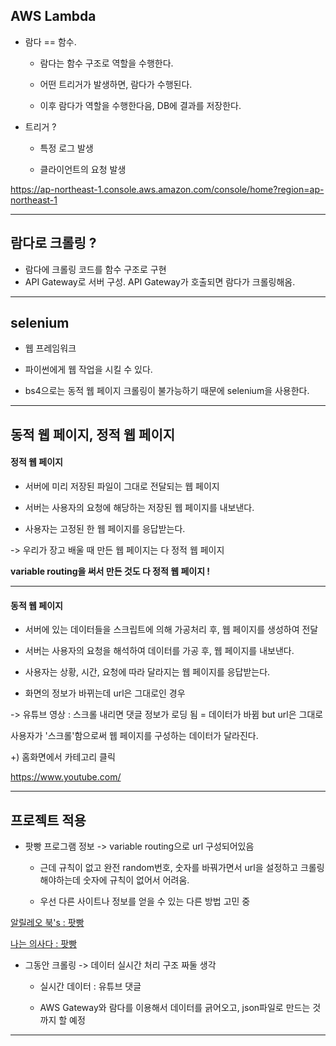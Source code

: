 ## AWS Lambda

- 람다 == 함수. 
  
  - 람다는 함수 구조로 역할을 수행한다. 
  
  - 어떤 트리거가 발생하면, 람다가 수행된다. 
  
  - 이후 람다가 역할을 수행한다음, DB에 결과를 저장한다.

- 트리거 ?
  
  - 특정 로그 발생
  
  - 클라이언트의 요청 발생

https://ap-northeast-1.console.aws.amazon.com/console/home?region=ap-northeast-1

---

## 람다로 크롤링 ?

- 람다에 크롤링 코드를 함수 구조로 구현
- API Gateway로 서버 구성. API Gateway가 호출되면 람다가 크롤링해옴.

---

## selenium

- 웹 프레임워크

- 파이썬에게 웹 작업을 시킬 수 있다.

- bs4으로는 동적 웹 페이지 크롤링이 불가능하기 때문에 selenium을 사용한다.

---

## 동적 웹 페이지, 정적 웹 페이지

#### 정적 웹 페이지

- 서버에 미리 저장된 파일이 그대로 전달되는 웹 페이지

- 서버는 사용자의 요청에 해당하는 저장된 웹 페이지를 내보낸다.

- 사용자는 고정된 한 웹 페이지를 응답받는다.

-> 우리가 장고 배울 때 만든 웹 페이지는 다 정적 웹 페이지

**variable routing을 써서 만든 것도 다 정적 웹 페이지 !**

---

#### 동적 웹 페이지

- 서버에 있는 데이터들을 스크립트에 의해 가공처리 후, 웹 페이지를 생성하여 전달

- 서버는 사용자의 요청을 해석하여 데이터를 가공 후, 웹 페이지를 내보낸다.

- 사용자는 상황, 시간, 요청에 따라 달라지는 웹 페이지를 응답받는다.

- 화면의 정보가 바뀌는데 url은 그대로인 경우

-> 유튜브 영상 : 스크롤 내리면 댓글 정보가 로딩 됨 = 데이터가 바뀜 but url은 그대로

사용자가 '스크롤'함으로써 웹 페이지를 구성하는 데이터가 달라진다.

+) 홈화면에서 카테고리 클릭

https://www.youtube.com/

---

## 프로젝트 적용

- 팟빵 프로그램 정보 -> variable routing으로 url 구성되어있음
  
  - 근데 규칙이 없고 완전 random번호, 숫자를 바꿔가면서 url을 설정하고 크롤링해야하는데 숫자에 규칙이 없어서 어려움.
  
  - 우선 다른 사이트나 정보를 얻을 수 있는 다른 방법 고민 중

[알릴레오 북&#x27;s : 팟빵](https://www.podbbang.com/channels/1769580/info/)

[나는 의사다 : 팟빵](https://www.podbbang.com/channels/1249/info)

- 그동안 크롤링 -> 데이터 실시간 처리 구조 짜둘 생각
  
  - 실시간 데이터 : 유튜브 댓글
  
  - AWS Gateway와 람다를 이용해서 데이터를 긁어오고, json파일로 만드는 것까지 할 예정

---



